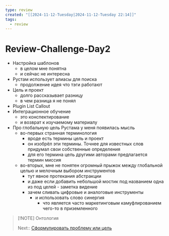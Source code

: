 ```yaml
---
type: review
created: "[[2024-11-12-Tuesday|2024-11-12-Tuesday 22:14]]"
tags:
  - review
---
```

#  Review-Challenge-Day2


- Настройка шаблонов
	- в целом мне понятна
	- и сейчас не интересна
- Рустам использует алиасы для поиска
	- продолжение идея что тэги работают
- Цель и проект 
	- долго рассказывает разницу
	- в чем разница я не понял 
- Plugin List Callout
- Интеграционное обучение
	- это конспектирование
	- и возврат к изучаемому материалу
- Про глобальную цель Рустама у меня появилась мысль
	- во-первых странная терминология
		- вроде есть термины цель и проект
		- он изобрёл эти термины. Точнее для известных слов придумал свои собственные определения
		- для его термина цель другими авторами предлагается термин миссия
	- во-вторых, мне не понятен огромный прыжок между глобальной целью и мелочным выбором инструментов
		- тут явное протекания абстракции 
		- и даже если добавить небольшой мостик под названием одна из под целей - заметка видение
		- зачем сливать цифровые и аналоговые инструменты
			- и использовать слово синергия
				- что является часто маркетинговым камуфлированием чего-то в приземленного


> [!NOTE] Онтология
> 
> Next:: [Сформулировать проблему или цель](Сформулировать%20проблему%20или%20цель.md)
> 

